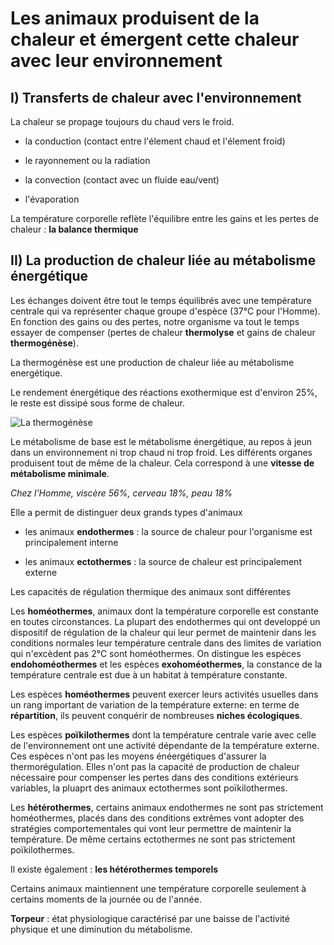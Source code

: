# Les animaux produisent de la chaleur et émergent cette chaleur avec leur environnement

## I) Transferts de chaleur avec l'environnement

La chaleur se propage toujours du chaud vers le froid.

* la conduction (contact entre l'élement chaud et l'élement froid)

* le rayonnement ou la radiation

* la convection (contact avec un fluide eau/vent)

* l'évaporation

La température corporelle reflète l'équilibre entre les gains et les pertes de chaleur : **la balance thermique**

## II) La production de chaleur liée au métabolisme énergétique

Les échanges doivent être tout le temps équilibrés avec une température centrale qui va représenter chaque groupe d'espèce (37°C pour l'Homme). En fonction des gains ou des pertes, notre organisme va tout le temps essayer de compenser (pertes de chaleur **thermolyse** et gains de chaleur **thermogénèse**).

La thermogénèse est une production de chaleur liée au métabolisme energétique.

Le rendement énergétique des réactions exothermique est d'environ 25%, le reste est dissipé sous forme de chaleur. 

![La thermogénèse](Images/Fig47.JPG)

Le métabolisme de base est le métabolisme énergétique, au repos à jeun dans un environnement ni trop chaud ni trop froid. Les différents organes produisent tout de même de la chaleur. Cela correspond à une **vitesse de métabolisme minimale**.

*Chez l'Homme, viscère 56%, cerveau 18%, peau 18%*

Elle a permit de distinguer deux grands types d'animaux

* les animaux **endothermes** : la source de chaleur pour l'organisme est principalement interne

* les animaux **ectothermes** : la source de chaleur est principalement externe

Les capacités de régulation thermique des animaux sont différentes

Les **homéothermes**, animaux dont la température corporelle est constante en toutes circonstances. La plupart des endothermes qui ont developpé un dispositif de régulation de la chaleur qui leur permet de maintenir dans les conditions normales leur température centrale dans des limites de variation qui n'excèdent pas 2°C sont homéothermes. On distingue les espèces **endohoméothermes** et les espèces **exohoméothermes**, la constance de la température centrale est due à un habitat à  température constante.

Les espèces **homéothermes** peuvent exercer leurs activités usuelles dans un rang important de variation de la température externe: en terme de **répartition**, ils peuvent conquérir de nombreuses **niches écologiques**.  

Les espèces **poïkilothermes** dont la température centrale varie avec celle de l'environnement ont une activité dépendante de la température externe. Ces espèces n'ont pas les moyens énéergétiques d'assurer la thermorégulation. Elles n'ont pas la capacité de production de chaleur nécessaire pour compenser les pertes dans des conditions extérieurs variables, la pluaprt des animaux ectothermes sont poïkilothermes.

Les **hétérothermes**, certains animaux endothermes ne sont pas strictement homéothermes, placés dans des conditions extrêmes vont adopter des stratégies comportementales qui vont leur permettre de maintenir la température. De même certains ectothermes ne sont pas strictement poïkilothermes.

Il existe également : **les hétérothermes temporels**

Certains animaux maintiennent une température corporelle seulement à certains moments de la journée ou de l'année.

**Torpeur** : état physiologique caractérisé par une baisse de l'activité physique et une diminution du métabolisme.